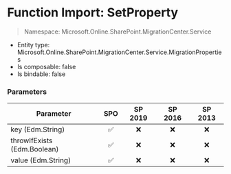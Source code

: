 # Function Import: SetProperty

> Namespace: Microsoft.Online.SharePoint.MigrationCenter.Service

- Entity type: Microsoft.Online.SharePoint.MigrationCenter.Service.MigrationProperties
- Is composable: false
- Is bindable: false

### Parameters

Parameter | SPO | SP 2019 | SP 2016 | SP 2013
----------|:---:|:-------:|:-------:|:-------:
key (Edm.String) | ✅ | ❌ | ❌ | ❌
throwIfExists (Edm.Boolean) | ✅ | ❌ | ❌ | ❌
value (Edm.String) | ✅ | ❌ | ❌ | ❌
